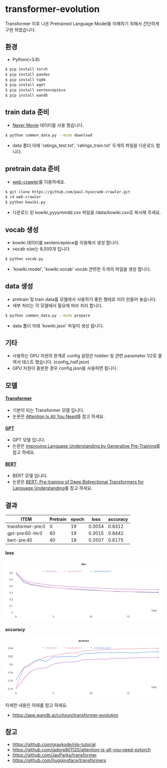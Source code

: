 # transformer-evolution
Transformer 이후 나온 Pretrained Language Model을 이해하기 위해서 간단하게 구현 하였습니다.

## 환경
* Python(=3.6)

```sh
$ pip install torch
$ pip install pandas
$ pip install tqdm
$ pip install wget
$ pip install sentencepiece
$ pip install wandb
```


## train data 준비
- [Naver Movie](https://movie.naver.com/movie/point/af/list.nhn) 데이터를 사용 했습니다.
```sh
$ python common_data.py --mode download
```
- data 폴더 아래 'ratings_test.txt', 'ratings_train.txt' 두개의 파일을 다운로드 합니다.


## pretrain data 준비
- [web-crawler](https://github.com/paul-hyun/web-crawler)를 이용하세요.
```sh
$ git clone https://github.com/paul-hyun/web-crawler.git
$ cd web-crawler
$ python kowiki.py
```
- 다운로드 된 kowiki_yyyymmdd.csv 파일을 <transformer-evolution-home>/data/kowiki.csv로 복사해 주세요.


## vocab 생성
- kowiki 데이터를 sentencepiece를 이용해서 생성 합니다.
- vocab size는 8,000개 입니다.
```sh
$ python vocab.py
```
- 'kowiki.model', 'kowiki.vocab' vocab 관련한 두개의 파일을 생성 합니다.


## data 생성
- pretrain 및 train data를 모델에서 사용하기 좋은 형태로 미리 만들어 놓습니다.
- 세부 처리는 각 모델에서 필요에 따라 처리 합니다.
```sh
$ python common_data.py --mode prepare
```
- data 폴더 아래 'kowiki.json' 파일이 생성 됩니다.


## 기타
- 사용하는 GPU 자원의 한계로 config 설정은 hidden 및 관련 parameter 1/2로 줄여서 테스트 했습니다. (config_half.json)
- GPU 자원이 충분한 경우 config.json을 사용하면 됩니다.


## 모델
#### [Transformer](https://github.com/paul-hyun/transformer-evolution/tree/master/transformer)
- 기본이 되는 Transformer 모델 입니다.
- 논문은 [Attention Is All You Need](https://arxiv.org/abs/1706.03762)를 참고 하세요.

#### [GPT](https://github.com/paul-hyun/transformer-evolution/tree/master/gpt)
- GPT 모델 입니다.
- 논문은 [Improving Language Understanding
by Generative Pre-Training](https://s3-us-west-2.amazonaws.com/openai-assets/research-covers/language-unsupervised/language_understanding_paper.pdf)를 참고 하세요.

#### [BERT](https://github.com/paul-hyun/transformer-evolution/tree/master/bert)
- BERT 모델 입니다.
- 논문은 [BERT: Pre-training of Deep Bidirectional Transformers for Language Understanding](https://arxiv.org/abs/1810.04805)를 참고 하세요.


## 결과
| ITEM                | Pretrain | epoch  | loss   | accuracy |
|---------------------|----------|--------|--------|----------|
| transformer-pre:0   | 0        | 19     | 0.3054 | 0.8312   |
| gpt-pre:60-lm:0     | 60       | 19     | 0.3015 | 0.8442   |
| bert-pre:40         | 40       | 19     | 0.3507 | 0.8175   |


#### loss
![](./img/loss.svg)

#### accuracy
![](./img/accuracy.svg)

자세한 내용은 아래를 참고 하세요.
- https://app.wandb.ai/cchyun/transformer-evolution


## 참고
- https://github.com/graykode/nlp-tutorial
- https://github.com/jadore801120/attention-is-all-you-need-pytorch
- https://github.com/JayParks/transformer
- https://github.com/huggingface/transformers

